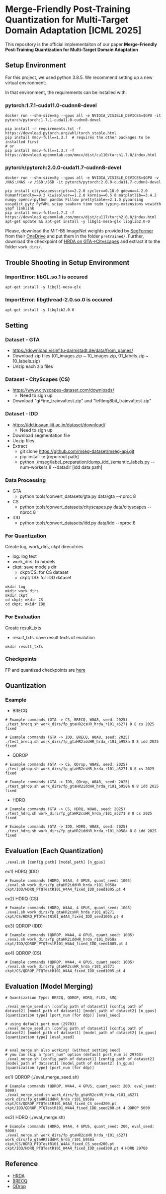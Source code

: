 # Merge-Friendly Post-Training Quantization for Multi-Target Domain Adaptation [ICML 2025] 

This repository is the official implementaiton of our paper __Merge-Friendly Post-Training Quantization for Multi-Target Domain Adaptation__

## Setup Environment
For this project, we used python 3.8.5. We recommend setting up a new virtual
environment:

In that environment, the requirements can be installed with:
### pytorch:1.7.1-cuda11.0-cudnn8-devel
```shell
docker run --shm-size=8g --gpus all -e NVIDIA_VISIBLE_DEVICES=$GPU -it pytorch/pytorch:1.7.1-cuda11.0-cudnn8-devel
```

```shell
pip install -r requirements.txt -f https://download.pytorch.org/whl/torch_stable.html
pip install mmcv-full==1.3.7  # requires the other packages to be installed first
# or
pip install mmcv-full==1.3.7 -f https://download.openmmlab.com/mmcv/dist/cu110/torch1.7.0/index.html
```

### pytorch/pytorch:2.0.0-cuda11.7-cudnn8-devel
```shell
docker run --shm-size=8g --gpus all -e NVIDIA_VISIBLE_DEVICES=$GPU -v /NAS:/NAS -v /SSD:/SSD -it pytorch/pytorch:2.0.0-cuda11.7-cudnn8-devel
```

```shell
pip install cityscapesscripts==2.2.0 cycler==0.10.0 gdown==4.2.0 humanfriendly==9.2 kiwisolver==1.2.0 kornia==0.5.8 matplotlib==3.4.2 numpy opencv-python pandas Pillow prettytable==2.1.0 pyparsing easydict pytz PyYAML scipy seaborn timm tqdm typing-extensions wcwidth yapf linklink
pip install mmcv-full==1.7.2 -f https://download.openmmlab.com/mmcv/dist/cu117/torch2.0.0/index.html
apt-get update && apt-get install -y libgl1-mesa-glx libglib2.0-0
```


Please, download the MiT-B5 ImageNet weights provided by [SegFormer](https://github.com/NVlabs/SegFormer?tab=readme-ov-file#training)
from their [OneDrive](https://connecthkuhk-my.sharepoint.com/:f:/g/personal/xieenze_connect_hku_hk/EvOn3l1WyM5JpnMQFSEO5b8B7vrHw9kDaJGII-3N9KNhrg?e=cpydzZ) and put them in the folder `pretrained/`.
Further, download the checkpoint of [HRDA on GTA→Cityscapes](https://drive.google.com/file/d/1O6n1HearrXHZTHxNRWp8HCMyqbulKcSW/view?usp=sharing) and extract it to the folder
 `work_dirs/`.


## Trouble Shooting in Setup Environment
### ImportError: libGL.so.1 is occured
```shell
apt-get install -y libgl1-mesa-glx
```

### ImportError: libgthread-2.0.so.0 is occured
```shell
apt-get install -y libglib2.0-0
```


## Setting
### Dataset - GTA
- https://download.visinf.tu-darmstadt.de/data/from_games/
- Download zip files (01_images.zip ~ 10_images.zip, 01_labels.zip ~ 10_labels.zip)
- Unzip each zip files

### Dataset - CityScapes (CS)
- https://www.cityscapes-dataset.com/downloads/
  - Need to sign up 
- Download "gtFine_trainvaltest.zip" and "leftImg8bit_trainvaltest.zip"

### Dataset - IDD
- https://idd.insaan.iiit.ac.in/dataset/download/
  - Need to sign up 
- Download segmentation file
- Unzip files
- Extract
    - git clone https://github.com/mseg-dataset/mseg-api.git
    - pip install -e [repo root path]
    - python ./mseg/label_preparation/dump_idd_semantic_labels.py --num-workers 8 --datadir [idd data path]

### Data Processing
- GTA
  - python tools/convert_datasets/gta.py data/gta --nproc 8
- CS
  - python tools/convert_datasets/cityscapes.py data/cityscapes --nproc 8
- IDD
  - python tools/convert_datasets/idd.py data/idd --nproc 8

### For Quantization
Create log, work_dirs, ckpt direcotries
- log: log text
- work_dirs: fp models
- ckpt: save models dir
    - ckpt/CS: for CS dataset
    - ckpt/IDD: for IDD dataset

```shell
mkdir log
mkdir work_dirs
mkdir ckpt
cd ckpt; mkdir CS
cd ckpt; mkidr IDD
```
### For Evaluation
Create result_txts
- result_txts: save result texts of evalution

```shell
mkdir result_txts
```

### Checkpoints
FP and quantized checkpoints are [here](https://drive.google.com/drive/folders/18aI7csI3AukLt9NGEow9zMhjrs8c-3Y6?usp=sharing)
## Quantization
### Example
- BRECQ
```shell
# Example commands (GTA -> CS, BRECQ, W8A8, seed: 2025)
./test_brecq.sh work_dirs/fp_gtaHR2csHR_hrda_r101_a5271 8 8 cs 2025 fixed

# Example commands (GTA -> IDD, BRECQ, W8A8, seed: 2025)
./test_brecq.sh work_dirs/fp_gtaHR2iddHR_hrda_r101_b958a 8 8 idd 2025 fixed
```

- QDROP
```shell
# Example commands (GTA -> CS, QDrop, W8A8, seed: 2025)
./test_qdrop.sh work_dirs/fp_gtaHR2csHR_hrda_r101_a5271 8 8 cs 2025 fixed

# Example commands (GTA -> IDD, QDrop, W8A8, seed: 2025)
./test_qdrop.sh work_dirs/fp_gtaHR2iddHR_hrda_r101_b958a 8 8 idd 2025 fixed
```
- HDRQ

```shell
# Example commands (GTA -> CS, HDRQ, W8A8, seed: 2025)
./test_hdrq.sh work_dirs/fp_gtaHR2csHR_hrda_r101_a5271 8 8 cs 2025 fixed

# Example commands (GTA -> IDD, HDRQ, W8A8, seed: 2025)
./test_hdrq.sh work_dirs/fp_gtaHR2iddHR_hrda_r101_b958a 8 8 idd 2025 fixed
```

## Evaluation (Each Quantization)
```shell
./eval.sh [config path] [model_path] [n_gpus]
```

ex1) HDRQ (IDD)
```shell
# Example commands (HDRQ, W4A4, 4 GPUS, quant_seed: 1005)
./eval.sh work_dirs/fp_gtaHR2iddHR_hrda_r101_b958a ckpt/IDD/HDRQ_PTQTestR101_W4A4_fixed_IDD_seed1005.pt 4
```

ex2) HDRQ (CS)
```shell
# Example commands (HDRQ, W4A4, 4 GPUS, quant_seed: 1005)
./eval.sh work_dirs/fp_gtaHR2csHR_hrda_r101_a5271 ckpt/CS/HDRQ_PTQTestR101_W4A4_fixed_IDD_seed1005.pt 4
```

ex3) QDROP (IDD)
```shell
# Example commands (QDROP, W4A4, 4 GPUS, quant_seed: 1005)
./eval.sh work_dirs/fp_gtaHR2iddHR_hrda_r101_b958a ckpt/IDD/QDROP_PTQTestR101_W4A4_fixed_IDD_seed1005.pt 4
```

ex4) QDROP (CS)
```shell
# Example commands (QDROP, W4A4, 4 GPUS, quant_seed: 1005)
./eval.sh work_dirs/fp_gtaHR2csHR_hrda_r101_a5271 ckpt/CS/QDROP_PTQTestR101_W4A4_fixed_IDD_seed1005.pt 4
```


## Evaluation (Model Merging)

```shell
# Quantization Type: BRECQ, QDROP, HDRQ, FLEX, SMQ

./eval_merge_seed.sh [config path of dataset1] [config path of dataset2] [model_path of dataset1] [model_path of dataset2] [n_gpus] [quantization type] [port_num (for ddp)] [eval_seed]

# using default port num (29703)
./eval_merge_seed.sh [config path of dataset1] [config path of dataset2] [model_path of dataset1] [model_path of dataset2] [n_gpus] [quantization type] [eval_seed]


# eval_merge.sh also working! (without setting seed)
# you can skip a "port_num" option (default port_num is 29703)
./eval_merge.sh [config path of dataset1] [config path of dataset2] [model_path of dataset1] [model_path of dataset2] [n_gpus] [quantization type] [port_num (for ddp)]
```

ex1) QDROP (./eval_merge_seed.sh)
```shell
# Example commands (QDROP, W4A4, 4 GPUS, quant_seed: 200, eval_seed: 5000)
./eval_merge_seed.sh work_dirs/fp_gtaHR2csHR_hrda_r101_a5271 work_dirs/fp_gtaHR2iddHR_hrda_r101_b958a ckpt/CS/QDROP_PTQTestR101_W4A4_fixed_CS_seed200.pt ckpt/IDD/QDROP_PTQTestR101_W4A4_fixed_IDD_seed200.pt 4 QDROP 5000
```

ex2) HDRQ (./eval_merge.sh)
```shell
# Example commands (HDRQ, W4A4, 4 GPUS, quant_seed: 200, eval_seed: 5000)
./eval_merge.sh work_dirs/fp_gtaHR2csHR_hrda_r101_a5271 work_dirs/fp_gtaHR2iddHR_hrda_r101_b958a ckpt/CS/HDRQ_PTQTestR101_W4A4_fixed_CS_seed200.pt ckpt/IDD/HDRQ_PTQTestR101_W4A4_fixed_IDD_seed200.pt 4 HDRQ 29700
```

## Reference
- [HRDA](https://github.com/lhoyer/HRDA)
- [BRECQ](https://github.com/yhhhli/BRECQ)
- [QDrop](https://github.com/wimh966/QDrop)

